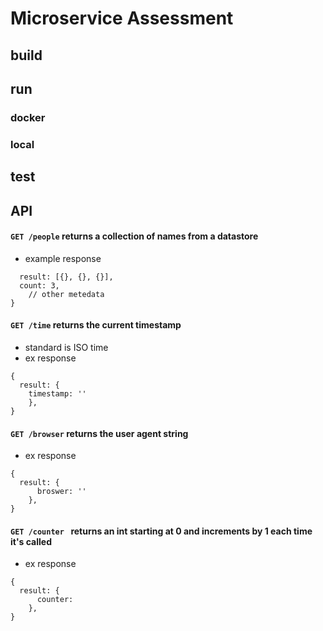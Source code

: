 # Microservice Assessment

## build

## run

### docker

### local

## test

## API

#### `GET /people` returns a collection of names from a datastore
- example response
```{
  result: [{}, {}, {}],
  count: 3,
	// other metedata
}
```

#### `GET /time` returns the current timestamp
  - standard is ISO time
  - ex response
```
{
  result: {
  	timestamp: ''
	},
}
```
#### `GET /browser` returns the user agent string
- ex response
```
{
  result: {
	  broswer: ''
	},
}
```

#### `GET /counter ` returns an int starting at 0 and increments by 1 each time it's called
- ex response
```
{
  result: {
	  counter: 
	},
}
```